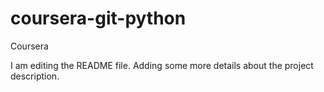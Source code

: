 # coursera-git-python
Coursera

I am editing the README file. Adding some more details about the project description.
